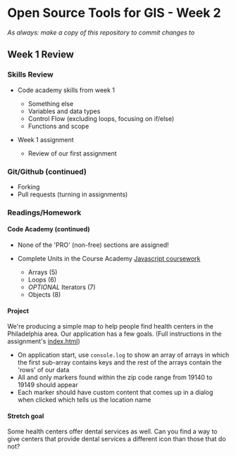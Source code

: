 # Open Source Tools for GIS - Week 2

_As always: make a copy of this repository to commit changes to_

## Week 1 Review

### Skills Review

- Code academy skills from week 1

  - Something else
  - Variables and data types
  - Control Flow (excluding loops, focusing on if/else)
  - Functions and scope

- Week 1 assignment

  - Review of our first assignment

### Git/Github (continued)

- Forking
- Pull requests (turning in assignments)

### Readings/Homework

#### Code Academy (continued)

- None of the 'PRO' (non-free) sections are assigned!
- Complete Units in the Course Academy [Javascript coursework](https://www.codecademy.com/learn/javascript)

  - Arrays (5)
  - Loops (6)
  - _OPTIONAL_ Iterators (7)
  - Objects (8)

#### Project

We're producing a simple map to help people find health centers in the Philadelphia area. Our application has a few goals. (Full instructions in the assignment's [index.html](assignment/index.html))

- On application start, use `console.log` to show an array of arrays in which the first sub-array contains keys and the rest of the arrays contain the 'rows' of our data
- All and only markers found within the zip code range from 19140 to 19149 should appear
- Each marker should have custom content that comes up in a dialog when clicked which tells us the location name

#### Stretch goal

Some health centers offer dental services as well. Can you find a way to give centers that provide dental services a different icon than those that do not?
